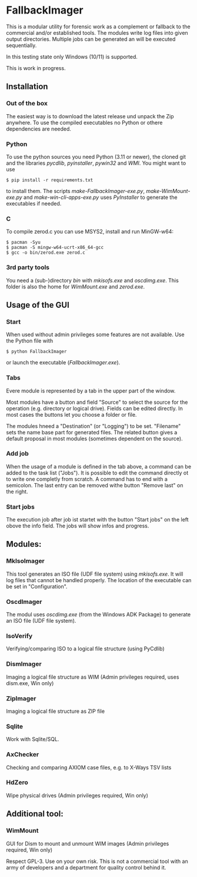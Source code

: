 # FallbackImager

This is a modular utility for forensic work as a complement or fallback to the commercial and/or established tools. The modules write log files into given output directories. Multiple jobs can be generated an will be executed sequentially.

In this testing state only Windows (10/11) is supported.

This is work in progress.

## Installation

### Out of the box
The easiest way is to download the latest release und unpack the Zip anywhere. To use the compiled executables no Python or othere dependencies are needed.

### Python
To use the python sources you need Python (3.11 or newer), the cloned git and the libraries *pycdlib*, *pyinstaller*, *pywin32* and *WMI*. You might want to use
```
$ pip install -r requirements.txt
```
to install them. The scripts *make-FallbackImager-exe.py*, *make-WimMount-exe.py* and *make-win-cli-apps-exe.py* uses *PyInstaller* to generate the executables if needed.

### C
To compile zerod.c you can use MSYS2, install and run MinGW-w64:
```
$ pacman -Syu
$ pacman -S mingw-w64-ucrt-x86_64-gcc
$ gcc -o bin/zerod.exe zerod.c
```

### 3rd party tools
You need a (sub-)directory *bin* with *mkisofs.exe* and *oscdimg.exe*. This folder is also the home for *WimMount.exe* and *zerod.exe*.

## Usage of the GUI

### Start

When used without admin privileges some features are not available.
Use the Python file with
```
$ python FallbackImager
```
or launch the executable (*FallbackImager.exe*).

### Tabs
Evere module is represented by a tab in the upper part of the window.

Most modules have a button and field "Source" to select the source for the operation (e.g. directory or logical drive). Fields can be edited directly. In most cases the buttons let you choose a folder or file.

The modules hneed a "Destination" (or "Logging") to be set. "Filename" sets the name base part for generated files. The related button gives a default proposal in most modules (sometimes dependent on the source).

### Add job

When the usage of a module is defined in the tab above, a command can be added to the task list ("Jobs"). It is possible to edit the command directly ot to write one completly from scratch. A command has to end with a semicolon. The last entry can be removed withe button "Remove last" on the right.

### Start jobs

The execution job after job ist startet with the button "Start jobs" on the left obove the info field. The jobs will show infos and progress.

## Modules:

### MkIsoImager
This tool generates an ISO file (UDF file system) using *mkisofs.exe*. It will log files that cannot be handled properly. The location of the executable can be set in "Configuration".

### OscdImager
The modul uses *oscdimg.exe* (from the Windows ADK Package) to generate an ISO file (UDF file system).

### IsoVerify
Verifying/comparing ISO to a logical file structure (using PyCdlib)

### DismImager
Imaging a logical file structure as WIM (Admin privileges required, uses dism.exe, Win only)

### ZipImager
Imaging a logical file structure as ZIP file

### Sqlite
Work with Sqlite/SQL.

### AxChecker
Checking and comparing AXIOM case files, e.g. to X-Ways TSV lists

### HdZero
Wipe physical drives (Admin privileges required, Win only)

## Additional tool:

### WimMount

GUI for Dism to mount and unmount WIM images (Admin privileges required, Win only)


Respect GPL-3.
Use on your own risk.
This is not a commercial tool with an army of developers and a department for quality control behind it.
